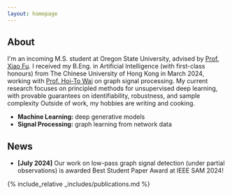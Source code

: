 ```yaml
---
layout: homepage
---
```


## About

I'm an incoming M.S. student at Oregon State University, advised by [Prof. Xiao Fu](https://web.engr.oregonstate.edu/~fuxia). I received my B.Eng. in Artificial Intelligence (with first-class honours) from The Chinese University of Hong Kong in March 2024, working with [Prof. Hoi-To Wai](https://www1.se.cuhk.edu.hk/~htwai) on graph signal processing. My current research focuses on principled methods for unsupervised deep learning, with provable guarantees on identifiability, robustness, and sample complexity Outside of work, my hobbies are writing and cooking.

- **Machine Learning:** deep generative models
- **Signal Processing:** graph learning from network data

## News

- **[July 2024]** Our work on low-pass graph signal detection (under partial observations) is awarded Best Student Paper Award at IEEE SAM 2024!

{% include_relative _includes/publications.md %}

<!-- {% include_relative _includes/services.md %} -->

